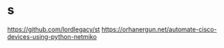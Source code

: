 # s
  https://github.com/lordlegacy/st
  https://orhanergun.net/automate-cisco-devices-using-python-netmiko
